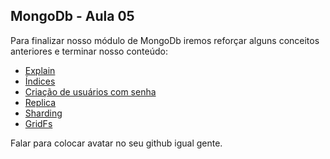 ## MongoDb - Aula 05

Para finalizar nosso módulo de MongoDb iremos reforçar alguns conceitos anteriores e terminar nosso conteúdo:

* [Explain](./../../module-mongodb/index.md)
* [Índices](./../../module-mongodb/index.md)
* [Criação de usuários com senha](./mongodb/users-and-passwords.md)
* [Replica](./../../module-mongodb/replica.md)
* [Sharding](./../../module-mongodb/sharding.md)
* [GridFs](./../../module-mongodb/gridFs.md)

Falar para colocar avatar no seu github igual gente.
